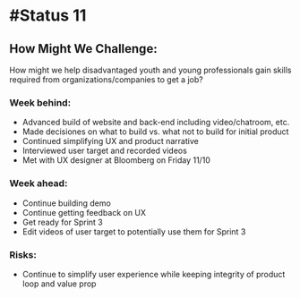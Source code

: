 # #Status 11

## How Might We Challenge:
How might we help disadvantaged youth and young professionals gain skills required from organizations/companies to get a job?

### Week behind:
 * Advanced build of website and back-end including video/chatroom, etc.
 * Made decisiones on what to build vs. what not to build for initial product
 * Continued simplifying UX and product narrative
 * Interviewed user target and recorded videos 
 * Met with UX designer at Bloomberg on Friday 11/10

### Week ahead:
 * Continue building demo
 * Continue getting feedback on UX
 * Get ready for Sprint 3
 * Edit videos of user target to potentially use them for Sprint 3

### Risks:
 * Continue to simplify user experience while keeping integrity of product loop and value prop